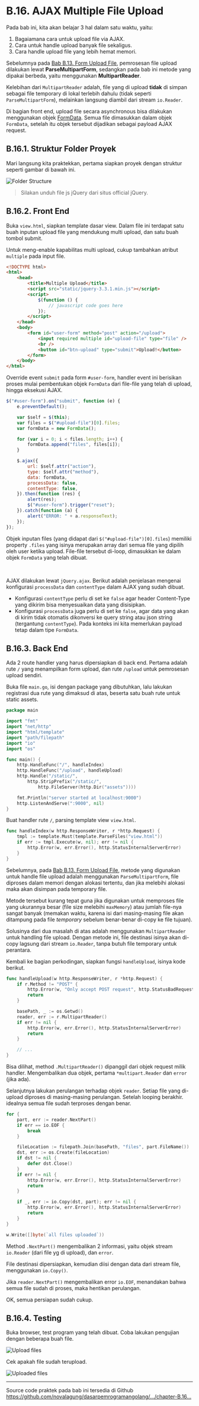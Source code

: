 # B.16. AJAX Multiple File Upload

Pada bab ini, kita akan belajar 3 hal dalam satu waktu, yaitu: 

1. Bagaiamana cara untuk upload file via AJAX.
2. Cara untuk handle upload banyak file sekaligus.
3. Cara handle upload file yang lebih hemat memori.

Sebelumnya pada [Bab B.13. Form Upload File](/B-13-form-upload-file.html), pemrosesan file upload dilakukan lewat **ParseMultipartForm**, sedangkan pada bab ini metode yang dipakai berbeda, yaitu menggunakan **MultipartReader**. 

Kelebihan dari `MultipartReader` adalah, file yang di upload **tidak** di simpan sebagai file temporary di lokal terlebih dahulu (tidak seperti `ParseMultipartForm`), melainkan langsung diambil dari stream `io.Reader`.

Di bagian front end, upload file secara asynchronous bisa dilakukan menggunakan objek [FormData](https://developer.mozilla.org/en/docs/Web/API/FormData). Semua file dimasukkan dalam objek `FormData`, setelah itu objek tersebut dijadikan sebagai payload AJAX request.

## B.16.1. Struktur Folder Proyek

Mari langsung kita praktekkan, pertama siapkan proyek dengan struktur seperti gambar di bawah ini.

![Folder Structure](images/B.16_1_structure.png)

> Silakan unduh file js jQuery dari situs official jQuery.

## B.16.2. Front End

Buka `view.html`, siapkan template dasar view. Dalam file ini terdapat satu buah inputan upload file yang mendukung multi upload, dan satu buah tombol submit.

Untuk meng-enable kapabilitas multi upload, cukup tambahkan atribut `multiple` pada input file.

```html
<!DOCTYPE html>
<html>
	<head>
		<title>Multiple Upload</title>
		<script src="static/jquery-3.3.1.min.js"></script>
		<script>
			$(function () {
				// javascript code goes here
			});
		</script>
	</head>
	<body>
		<form id="user-form" method="post" action="/upload">
			<input required multiple id="upload-file" type="file" />
			<br />
			<button id="btn-upload" type="submit">Upload!</button>
		</form>
	</body>
</html>
```

Override event `submit` pada form `#user-form`, handler event ini berisikan proses mulai pembentukan objek `FormData` dari file-file yang telah di upload, hingga eksekusi AJAX.

```js
$("#user-form").on("submit", function (e) {
	e.preventDefault();

	var $self = $(this);
	var files = $("#upload-file")[0].files;
	var formData = new FormData();

	for (var i = 0; i < files.length; i++) {
		formData.append("files", files[i]);
	}

	$.ajax({
		url: $self.attr("action"),
		type: $self.attr("method"),
		data: formData,
		processData: false,
		contentType: false,
	}).then(function (res) {
		alert(res);
		$("#user-form").trigger("reset");
	}).catch(function (a) {
		alert("ERROR: " + a.responseText);
	});
});
```

Objek inputan files (yang didapat dari `$("#upload-file")[0].files`) memiliki property `.files` yang isinya merupakan array dari semua file yang dipilih oleh user ketika upload. File-file tersebut di-loop, dimasukkan ke dalam objek `FormData` yang telah dibuat.

<div id="ads">&nbsp;</div>

AJAX dilakukan lewat `jQuery.ajax`. Berikut adalah penjelasan mengenai konfigurasi `processData` dan `contentType` dalam AJAX yang sudah dibuat. 

 - Konfigurasi `contentType` perlu di set ke `false` agar header Content-Type yang dikirim bisa menyesuaikan data yang disisipkan. 
 - Konfigurasi `processData` juga perlu di set ke `false`, agar data yang akan di kirim tidak otomatis dikonversi ke query string atau json string (tergantung `contentType`). Pada konteks ini kita memerlukan payload tetap dalam tipe `FormData`.

## B.16.3. Back End

Ada 2 route handler yang harus dipersiapkan di back end. Pertama adalah rute `/` yang menampilkan form upload, dan rute `/upload` untuk pemrosesan upload sendiri.

Buka file `main.go`, isi dengan package yang dibutuhkan, lalu lakukan registrasi dua rute yang dimaksud di atas, beserta satu buah rute untuk static assets.

```go
package main

import "fmt"
import "net/http"
import "html/template"
import "path/filepath"
import "io"
import "os"

func main() {
	http.HandleFunc("/", handleIndex)
	http.HandleFunc("/upload", handleUpload)
	http.Handle("/static/", 
		http.StripPrefix("/static/", 
			http.FileServer(http.Dir("assets"))))

	fmt.Println("server started at localhost:9000")
	http.ListenAndServe(":9000", nil)
}
```

Buat handler rute `/`, parsing template view `view.html`.

```go
func handleIndex(w http.ResponseWriter, r *http.Request) {
	tmpl := template.Must(template.ParseFiles("view.html"))
	if err := tmpl.Execute(w, nil); err != nil {
		http.Error(w, err.Error(), http.StatusInternalServerError)
	}
}
```

Sebelumnya, pada [Bab B.13. Form Upload File](/B-13-form-upload-file.html), metode yang digunakan untuk handle file upload adalah menggunakan `ParseMultipartForm`, file diproses dalam memori dengan alokasi tertentu, dan jika melebihi alokasi maka akan disimpan pada temporary file.

Metode tersebut kurang tepat guna jika digunakan untuk memproses file yang ukurannya besar (file size melebihi `maxMemory`) atau jumlah file-nya sangat banyak (memakan waktu, karena isi dari masing-masing file akan ditampung pada file *temporary* sebelum benar-benar di-copy ke file tujuan).

Solusinya dari dua masalah di atas adalah menggunakan `MultipartReader` untuk handling file upload. Dengan metode ini, file destinasi isinya akan di-copy lagsung dari stream `io.Reader`, tanpa butuh file temporary untuk perantara.

Kembali ke bagian perkodingan, siapkan fungsi `handleUpload`, isinya kode berikut.

```go
func handleUpload(w http.ResponseWriter, r *http.Request) {
	if r.Method != "POST" {
		http.Error(w, "Only accept POST request", http.StatusBadRequest)
		return
	}

	basePath, _ := os.Getwd()
	reader, err := r.MultipartReader()
	if err != nil {
		http.Error(w, err.Error(), http.StatusInternalServerError)
		return
	}

	// ...
}
```

Bisa dilihat, method `.MultipartReader()` dipanggil dari objek request milik handler. Mengembalikan dua objek, pertama `*multipart.Reader` dan `error` (jika ada).

Selanjutnya lakukan perulangan terhadap objek `reader`. Setiap file yang di-upload diproses di masing-masing perulangan. Setelah looping berakhir. idealnya semua file sudah terproses dengan benar.

```go
for {
	part, err := reader.NextPart()
	if err == io.EOF {
		break
	}

	fileLocation := filepath.Join(basePath, "files", part.FileName())
	dst, err := os.Create(fileLocation)
	if dst != nil {
		defer dst.Close()
	}
	if err != nil {
		http.Error(w, err.Error(), http.StatusInternalServerError)
		return
	}

	if _, err := io.Copy(dst, part); err != nil {
		http.Error(w, err.Error(), http.StatusInternalServerError)
		return
	}
}

w.Write([]byte(`all files uploaded`))
```

Method `.NextPart()` mengembalikan 2 informasi, yaitu objek stream `io.Reader` (dari file yg di upload), dan `error`. 

File destinasi dipersiapkan, kemudian diisi dengan data dari stream file, menggunakan `io.Copy()`.

Jika `reader.NextPart()` mengembalikan error `io.EOF`, menandakan bahwa semua file sudah di proses, maka hentikan perulangan.

OK, semua persiapan sudah cukup.

## B.16.4. Testing

Buka browser, test program yang telah dibuat. Coba lakukan pengujian dengan beberapa buah file.

![Upload files](images/B.16_2_upload_files.png)

Cek apakah file sudah terupload.

![Uploaded files](images/B.16_3_uploaded_files.png)

---

<div class="source-code-link">
    <div class="source-code-link-message">Source code praktek pada bab ini tersedia di Github</div>
    <a href="https://github.com/novalagung/dasarpemrogramangolang/tree/master/chapter-B.16-ajax-multi-upload">https://github.com/novalagung/dasarpemrogramangolang/.../chapter-B.16...</a>
</div>
